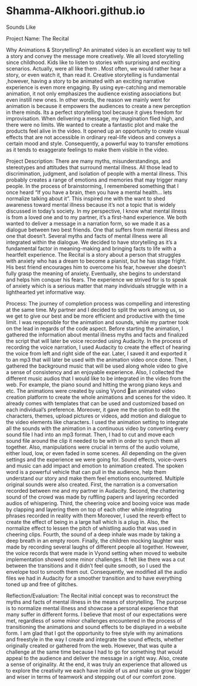 # Shamma-Alkhoori.github.io

Sounds Like 


Project Name: The Recital 


Why Animations & Storytelling?
An animated video is an excellent way to tell a story and convey the message more creatively. We all loved storytelling since childhood. Kids like to listen to stories with surprising and exciting scenarios. Actually, were all like them . Most often, we would rather hear a story, or even watch it, than read it. Creative storytelling is fundamental ,however, having a story to be animated with an exciting narrative experience is even more engaging. By using eye-catching and memorable animation, it not only emphasizes the audience existing associations but even instill new ones. In other words, the reason we mainly went for animation is because it empowers the audiences to create a new perception in there minds. Its a perfect storytelling tool because it gives freedom for improvisation. When delivering a message, my imagination flied high, and there were no limits. We wanted to create a fantastic plot and make the products feel alive in the video. It opened up an opportunity to create visual effects that are not accessible in ordinary real-life videos and conveys a certain mood and style. Consequently, a powerful way to transfer emotions as it tends to exaggerate feelings to make them visible in the video.


Project Description: There are many myths, misunderstandings, and stereotypes and attitudes that surround mental illness. All those lead to discrimination, judgment, and isolation of people with a mental illness. This probably creates a range of emotions and memories that may trigger many people. In the process of brainstorming, I remembered something that I once heard “If you have a brain, then you have a mental health… lets normalize talking about it”. This inspired me with the want to shed awareness toward mental illness because it’s not a topic that is widely discussed in today’s society. In my perspective, I know what mental illness is from a loved one and to my partner, it’s a first-hand experience. We both wanted to deliver a message in a narration form, so we made it as a dialogue between two best friends. One that suffers from mental illness and one that doesn’t. Several myths and facts of mental illness were all integrated within the dialogue. We decided to have storytelling as it’s a fundamental factor in meaning-making and bringing facts to life with a heartfelt experience. The Recital is a story about a person that struggles with anxiety who has a dream to become a pianist, but he has stage fright. His best friend encourages him to overcome his fear, however she doesn’t fully grasp the meaning of anxiety. Eventually, she begins to understand and helps him conquer his fears. The experience we strived for is to speak of anxiety which is a serious matter that many individuals struggle with in a lighthearted yet informative way.  


Process: The journey of completion process was compelling and interesting at the same time. My partner and I decided to split the work among us, so we get to give our best and be more efficient and productive with the time limit. I was responsible for the animation and sounds, while my partner took on the lead in regards of the code aspect. Before starting the animation, I gathered the information about mental illness myths and facts and finalized the script that will later be voice recorded using Audacity. In the process of recording the voice narration, I used Audacity to create the effect of hearing the voice from left and right side of the ear. Later, I saved it and exported it to an mp3 that will later be used with the animation video once done. Then, I gathered the background music that will be used along whole video to give a sense of consistency and an enjoyable experience. Also, I collected the different music audios that I would like to be integrated in the video from the web. For example, the piano sound and hitting the wrong piano keys and etc. The animations were created by using Vyond an animated video creation platform to create the whole animations and scenes for the video. It already comes with templates that can be used and customized based on each individual’s preference. Moreover, it gave me the option to edit the characters, themes, upload pictures or videos, add motion and dialogue to the video elements like characters. I used the animation setting to integrate all the sounds with the animation in a continuous video by converting every sound file I had into an mp3 format. Then, I had to cut and move each sound file around the clip it needed to be with in order to synch them all together. Also, manipulations were crucial in terms of the audio volume, either loud, low, or even faded in some scenes. All depending on the given settings and the experience we were going for. Sound effects, voice-overs and music can add impact and emotion to animation created. The spoken word is a powerful vehicle that can pull in the audience, help them understand our story and make them feel emotions encountered. Multiple original sounds were also created. First, the narration is a conversation recorded between me and my partner in Audacity. Second, the chattering sound of the crowd was made by ruffling papers and layering recorded audios of whispering. Third, the cheering voice and booing voice was made by clapping and layering them on top of each other while integrating phrases recorded in reality with them Moreover, I used the reverb effect to create the effect of being in a large hall which is a plug in. Also, the normalize effect to lessen the pitch of whistling audio that was used in cheering clips. Fourth, the sound of a deep inhale was made by taking a deep breath in an empty room. Finally, the children mocking laughter was made by recording several laughs of different people all together. However, the voice records that were made in Vyond setting when moved to website implementation showed some minor challenges. It felt like there was a cut between the transitions and it didn’t feel quite smooth, so I used the envelope tool to smooth them out. Consequently, we modified all the audio files we had in Audacity for a smoother transition and to have everything toned up and free of glitches. 


Reflection/Evaluation: The Recital initial concept was to reconstruct the myths and facts of mental illness in the means of storytelling. The purpose is to normalize mental illness and showcase a personal experience that many suffer in different forms. I believe that most of our expectations were met, regardless of some minor challenges encountered in the process of transitioning the animations and sound effects to be displayed in a website form. I am glad that I got the opportunity to free style with my animations and freestyle in the way I create and integrate the sound effects, whether originally created or gathered from the web. However, that was quite a challenge at the same time because I had to go for something that would appeal to the audience and deliver the message in a right way. Also, create a sense of originality. At the end, it was truly an experience that allowed us to explore the creativity we each have inside of us and make us grow bigger and wiser in terms of teamwork and stepping out of our comfort zone. 

